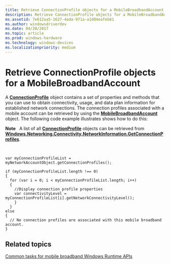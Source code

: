 ```yaml
---
title: Retrieve ConnectionProfile objects for a MobileBroadbandAccount
description: Retrieve ConnectionProfile objects for a MobileBroadbandAccount
ms.assetid: 7e612aa5-1627-4ada-971a-a1d04eafeb81
ms.author: windowsdriverdev
ms.date: 04/20/2017
ms.topic: article
ms.prod: windows-hardware
ms.technology: windows-devices
ms.localizationpriority: medium
---
```


# Retrieve ConnectionProfile objects for a MobileBroadbandAccount


A [**ConnectionProfile**](https://msdn.microsoft.com/library/windows/apps/br207249) object contains a set of properties and methods that you can use to obtain connectivity, usage, and data plan information for established network connections. The connection profiles associated with a mobile account can be retrieved by using the [**MobileBroadbandAccount**](https://msdn.microsoft.com/library/windows/apps/br207353) object. The following code example illustrates shows how to do this:

**Note**  
A list of all [**ConnectionProfile**](https://msdn.microsoft.com/library/windows/apps/br207249) objects can be retrieved from [**Windows.Networking.Connectivity.NetworkInformation.GetConnectionProfiles**](https://msdn.microsoft.com/library/windows/apps/br207294).

 

``` syntax
var myConnectionProfileList = myNetworkAccountObject.getConnectionProfiles();

if (myConnectionProfileList.length !== 0)
{
  for (var i = 0; i < myConnectionProfileList.length; i++)
  {
    //Display connection profile properties
    var connectivityLevel = myConnectionProfileList[i].getNetworkConnectivityLevel();
    }
  }
else 
{
  // No connection profiles are associated with this mobile broadband account.
}
```

## <span id="related_topics"></span>Related topics


[Common tasks for mobile broadband Windows Runtime APIs](common-tasks-for-mobile-broadband-windows-runtime-apis.md)

 

 






